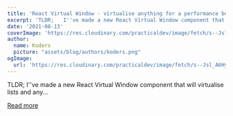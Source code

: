 ```yaml
---
title: 'React Virtual Window - virtualise anything for a performance boost!  '
excerpt: 'TLDR;   I''ve made a new React Virtual Window component that will virtualise lists and any...'
date: '2021-08-13'
coverImage: 'https://res.cloudinary.com/practicaldev/image/fetch/s--Jsl_A6Hy--/c_imagga_scale,f_auto,fl_progressive,h_420,q_auto,w_1000/https://dev-to-uploads.s3.amazonaws.com/uploads/articles/ctg508ogq6eubo486dbw.jpg'
author:
  name: Koders
  picture: "assets/blog/authors/koders.png"
ogImage:
  url: 'https://res.cloudinary.com/practicaldev/image/fetch/s--Jsl_A6Hy--/c_imagga_scale,f_auto,fl_progressive,h_420,q_auto,w_1000/https://dev-to-uploads.s3.amazonaws.com/uploads/articles/ctg508ogq6eubo486dbw.jpg'
---
```


TLDR;   I''ve made a new React Virtual Window component that will virtualise lists and any...

[Read more](https://dev.to/miketalbot/react-virtual-window-virtualise-anything-for-a-performance-boost-full-tutorial-3moe)
